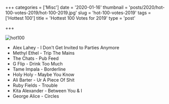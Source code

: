 +++
categories = ['Misc']
date = '2020-01-16'
thumbnail = 'posts/2020/hot-100-votes-2019/hot-100-2019.jpg'
slug = 'hot-100-votes-2019'
tags = ['Hottest 100']
title = 'Hottest 100 Votes for 2019'
type = 'post'

+++

![hot100](hot-100-2019.jpg)

* Alex Lahey - I Don't Get Invited to Parties Anymore
* Methyl Ethel - Trip The Mains
* The Chats - Pub Feed
* G Flip - Drink Too Much
* Tame Impala - Borderline
* Holy Holy - Maybe You Know
* Ali Barter - Ur A Piece Of Shit
* Ruby Fields - Trouble
* Kita Alexander - Between You & I
* George Alice - Circles